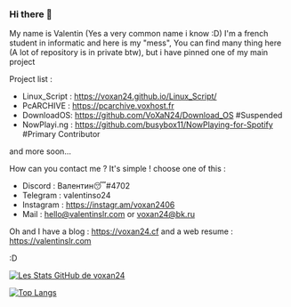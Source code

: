 ### Hi there 👋
My name is Valentin (Yes a very common name i know :D)
I'm a french student in informatic and here is my "mess",
You can find many thing here (A lot of repository is in private btw), but i have pinned one of my main project

Project list :
- Linux_Script : https://voxan24.github.io/Linux_Script/
- PcARCHIVE : https://pcarchive.voxhost.fr
- DownloadOS: https://github.com/VoXaN24/Download_OS #Suspended
- NowPlayi.ng : https://github.com/busybox11/NowPlaying-for-Spotify #Primary Contributor
 
and more soon...

How can you contact me ? It's simple ! choose one of this :
- Discord : Валентин😴#4702
- Telegram : valentinso24
- Instagram : https://instagr.am/voxan2406
- Mail : hello@valentinslr.com or voxan24@bk.ru

Oh and I have a blog : https://voxan24.cf
and a web resume : https://valentinslr.com

:D

<!--
**VoXaN24/voxan24** is a ✨ _special_ ✨ repository because its `README.md` (this file) appears on your GitHub profile.

Here are some ideas to get you started:

- 🔭 I’m currently working on ...
- 🌱 I’m currently learning ...
- 👯 I’m looking to collaborate on ...
- 🤔 I’m looking for help with ...
- 💬 Ask me about ...
- 📫 How to reach me: ...
- 😄 Pronouns: ...
- ⚡ Fun fact: ...
-->

[![Les Stats GitHub de voxan24](https://github-readme-stats.vercel.app/api?username=voxan24&count_private=true&show_icons=true&theme=radical)](https://github.com/anuraghazra/github-readme-stats)

[![Top Langs](https://github-readme-stats.vercel.app/api/top-langs/?username=voxan24&count_private=true&show_icons=true&theme=radical)](https://github.com/anuraghazra/github-readme-stats)
